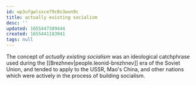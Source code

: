 ```yaml
---
id: wp3ufgwlssce79c0s3wvn9c
title: actually existing socialism
desc: ''
updated: 1655447389444
created: 1655441183941
tags: null
---
```


The concept of *actually existing socialism* was an ideological catchphrase used during the [[Brezhnev|people.leonid-brezhnev]] era of the Soviet Union, and tended to apply to the USSR, Mao's China, and other nations which were actively in the process of building socialism.
